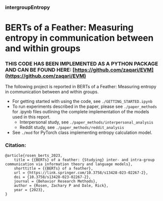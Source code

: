 ### intergroupEntropy
# BERTs of a Feather: Measuring entropy in communication between and within groups

### THIS CODE HAS BEEN IMPLEMENTED AS A PYTHON PACKAGE AND CAN BE FOUND HERE: [https://github.com/zaqari/EVM](https://github.com/zaqari/EVM)

The following project is reported in BERTs of a Feather: Measuring entropy in communication between and within groups. 

- For getting started with using the code, see `./GETTING_STARTED.ipynb`
- To run experiments described in the paper, please see `./paper_methods` for .ipynb files outlining the complete implementation of the models used in this report.
  - Interpersonal study, see `./paper_methods/interpersonal_analysis`
  - Reddit study, see `./paper_methods/reddit_analysis`
- See `./mod` for PyTorch class implementing entropy calculation model. 

### Citation:
```
@article{rosen_berts_2023,
	title = {{BERTs} of a feather: {Studying} inter- and intra-group communication via information theory and language models},
	shorttitle = {{BERTs} of a feather},
	url = {https://link.springer.com/10.3758/s13428-023-02267-2},
	doi = {10.3758/s13428-023-02267-2},
	journal = {Behavior Research Methods},
	author = {Rosen, Zachary P and Dale, Rick},
	year = {2023},
}
```
